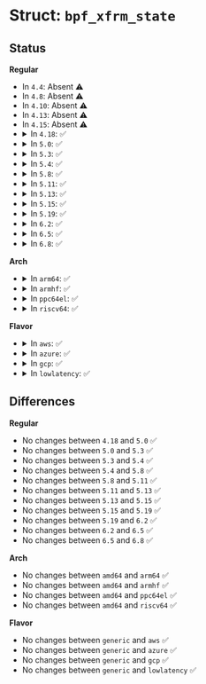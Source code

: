 # Struct: <code>bpf_xfrm_state</code>

## Status
<b>Regular</b>
<ul>
<li>
In <code>4.4</code>: Absent ⚠️
</li>
<li>
In <code>4.8</code>: Absent ⚠️
</li>
<li>
In <code>4.10</code>: Absent ⚠️
</li>
<li>
In <code>4.13</code>: Absent ⚠️
</li>
<li>
In <code>4.15</code>: Absent ⚠️
</li>
<li>
<details>
<summary>In <code>4.18</code>: ✅</summary>

```c
struct bpf_xfrm_state {
    __u32 reqid;
    __u32 spi;
    __u16 family;
    __u16 ext;
    __u32 remote_ipv4;
    __u32 remote_ipv6[4];
};
```
</details>
</li>
<li>
<details>
<summary>In <code>5.0</code>: ✅</summary>

```c
struct bpf_xfrm_state {
    __u32 reqid;
    __u32 spi;
    __u16 family;
    __u16 ext;
    __u32 remote_ipv4;
    __u32 remote_ipv6[4];
};
```
</details>
</li>
<li>
<details>
<summary>In <code>5.3</code>: ✅</summary>

```c
struct bpf_xfrm_state {
    __u32 reqid;
    __u32 spi;
    __u16 family;
    __u16 ext;
    __u32 remote_ipv4;
    __u32 remote_ipv6[4];
};
```
</details>
</li>
<li>
<details>
<summary>In <code>5.4</code>: ✅</summary>

```c
struct bpf_xfrm_state {
    __u32 reqid;
    __u32 spi;
    __u16 family;
    __u16 ext;
    __u32 remote_ipv4;
    __u32 remote_ipv6[4];
};
```
</details>
</li>
<li>
<details>
<summary>In <code>5.8</code>: ✅</summary>

```c
struct bpf_xfrm_state {
    __u32 reqid;
    __u32 spi;
    __u16 family;
    __u16 ext;
    __u32 remote_ipv4;
    __u32 remote_ipv6[4];
};
```
</details>
</li>
<li>
<details>
<summary>In <code>5.11</code>: ✅</summary>

```c
struct bpf_xfrm_state {
    __u32 reqid;
    __u32 spi;
    __u16 family;
    __u16 ext;
    __u32 remote_ipv4;
    __u32 remote_ipv6[4];
};
```
</details>
</li>
<li>
<details>
<summary>In <code>5.13</code>: ✅</summary>

```c
struct bpf_xfrm_state {
    __u32 reqid;
    __u32 spi;
    __u16 family;
    __u16 ext;
    __u32 remote_ipv4;
    __u32 remote_ipv6[4];
};
```
</details>
</li>
<li>
<details>
<summary>In <code>5.15</code>: ✅</summary>

```c
struct bpf_xfrm_state {
    __u32 reqid;
    __u32 spi;
    __u16 family;
    __u16 ext;
    __u32 remote_ipv4;
    __u32 remote_ipv6[4];
};
```
</details>
</li>
<li>
<details>
<summary>In <code>5.19</code>: ✅</summary>

```c
struct bpf_xfrm_state {
    __u32 reqid;
    __u32 spi;
    __u16 family;
    __u16 ext;
    __u32 remote_ipv4;
    __u32 remote_ipv6[4];
};
```
</details>
</li>
<li>
<details>
<summary>In <code>6.2</code>: ✅</summary>

```c
struct bpf_xfrm_state {
    __u32 reqid;
    __u32 spi;
    __u16 family;
    __u16 ext;
    __u32 remote_ipv4;
    __u32 remote_ipv6[4];
};
```
</details>
</li>
<li>
<details>
<summary>In <code>6.5</code>: ✅</summary>

```c
struct bpf_xfrm_state {
    __u32 reqid;
    __u32 spi;
    __u16 family;
    __u16 ext;
    __u32 remote_ipv4;
    __u32 remote_ipv6[4];
};
```
</details>
</li>
<li>
<details>
<summary>In <code>6.8</code>: ✅</summary>

```c
struct bpf_xfrm_state {
    __u32 reqid;
    __u32 spi;
    __u16 family;
    __u16 ext;
    __u32 remote_ipv4;
    __u32 remote_ipv6[4];
};
```
</details>
</li>
</ul>
<b>Arch</b>
<ul>
<li>
<details>
<summary>In <code>arm64</code>: ✅</summary>

```c
struct bpf_xfrm_state {
    __u32 reqid;
    __u32 spi;
    __u16 family;
    __u16 ext;
    __u32 remote_ipv4;
    __u32 remote_ipv6[4];
};
```
</details>
</li>
<li>
<details>
<summary>In <code>armhf</code>: ✅</summary>

```c
struct bpf_xfrm_state {
    __u32 reqid;
    __u32 spi;
    __u16 family;
    __u16 ext;
    __u32 remote_ipv4;
    __u32 remote_ipv6[4];
};
```
</details>
</li>
<li>
<details>
<summary>In <code>ppc64el</code>: ✅</summary>

```c
struct bpf_xfrm_state {
    __u32 reqid;
    __u32 spi;
    __u16 family;
    __u16 ext;
    __u32 remote_ipv4;
    __u32 remote_ipv6[4];
};
```
</details>
</li>
<li>
<details>
<summary>In <code>riscv64</code>: ✅</summary>

```c
struct bpf_xfrm_state {
    __u32 reqid;
    __u32 spi;
    __u16 family;
    __u16 ext;
    __u32 remote_ipv4;
    __u32 remote_ipv6[4];
};
```
</details>
</li>
</ul>
<b>Flavor</b>
<ul>
<li>
<details>
<summary>In <code>aws</code>: ✅</summary>

```c
struct bpf_xfrm_state {
    __u32 reqid;
    __u32 spi;
    __u16 family;
    __u16 ext;
    __u32 remote_ipv4;
    __u32 remote_ipv6[4];
};
```
</details>
</li>
<li>
<details>
<summary>In <code>azure</code>: ✅</summary>

```c
struct bpf_xfrm_state {
    __u32 reqid;
    __u32 spi;
    __u16 family;
    __u16 ext;
    __u32 remote_ipv4;
    __u32 remote_ipv6[4];
};
```
</details>
</li>
<li>
<details>
<summary>In <code>gcp</code>: ✅</summary>

```c
struct bpf_xfrm_state {
    __u32 reqid;
    __u32 spi;
    __u16 family;
    __u16 ext;
    __u32 remote_ipv4;
    __u32 remote_ipv6[4];
};
```
</details>
</li>
<li>
<details>
<summary>In <code>lowlatency</code>: ✅</summary>

```c
struct bpf_xfrm_state {
    __u32 reqid;
    __u32 spi;
    __u16 family;
    __u16 ext;
    __u32 remote_ipv4;
    __u32 remote_ipv6[4];
};
```
</details>
</li>
</ul>

## Differences
<b>Regular</b>
<ul>
<li>
No changes between <code>4.18</code> and <code>5.0</code> ✅
</li>
<li>
No changes between <code>5.0</code> and <code>5.3</code> ✅
</li>
<li>
No changes between <code>5.3</code> and <code>5.4</code> ✅
</li>
<li>
No changes between <code>5.4</code> and <code>5.8</code> ✅
</li>
<li>
No changes between <code>5.8</code> and <code>5.11</code> ✅
</li>
<li>
No changes between <code>5.11</code> and <code>5.13</code> ✅
</li>
<li>
No changes between <code>5.13</code> and <code>5.15</code> ✅
</li>
<li>
No changes between <code>5.15</code> and <code>5.19</code> ✅
</li>
<li>
No changes between <code>5.19</code> and <code>6.2</code> ✅
</li>
<li>
No changes between <code>6.2</code> and <code>6.5</code> ✅
</li>
<li>
No changes between <code>6.5</code> and <code>6.8</code> ✅
</li>
</ul>
<b>Arch</b>
<ul>
<li>
No changes between <code>amd64</code> and <code>arm64</code> ✅
</li>
<li>
No changes between <code>amd64</code> and <code>armhf</code> ✅
</li>
<li>
No changes between <code>amd64</code> and <code>ppc64el</code> ✅
</li>
<li>
No changes between <code>amd64</code> and <code>riscv64</code> ✅
</li>
</ul>
<b>Flavor</b>
<ul>
<li>
No changes between <code>generic</code> and <code>aws</code> ✅
</li>
<li>
No changes between <code>generic</code> and <code>azure</code> ✅
</li>
<li>
No changes between <code>generic</code> and <code>gcp</code> ✅
</li>
<li>
No changes between <code>generic</code> and <code>lowlatency</code> ✅
</li>
</ul>
